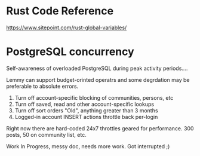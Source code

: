 # Rust Code Reference

https://www.sitepoint.com/rust-global-variables/

# PostgreSQL concurrency

Self-awareness of overloaded PostgreSQL during peak activity periods....

Lemmy can support budget-orinted operatrs and some degrdation may be preferable to absolute errors.

1. Turn off account-specific blocking of communities, persons, etc
2. Turn off saved, read and other account-specific lookups
3. Turn off sort orders "Old", anything greater than 3 months
4. Logged-in account INSERT actions throttle back per-login

Right now there are hard-coded 24x7 throttles geared for performance. 300 posts, 50 on community list, etc.

Work In Progress, messy doc, needs more work. Got interrupted ;)
